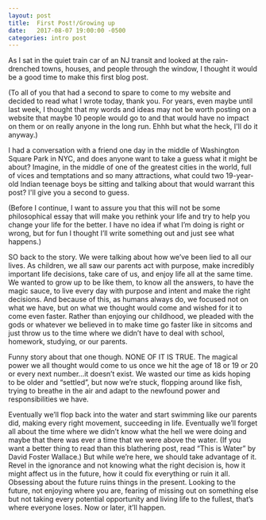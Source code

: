 ```yaml
---
layout: post
title:  First Post!/Growing up
date:   2017-08-07 19:00:00 -0500
categories: intro post
---
```


As I sat in the quiet train car of an NJ transit and looked at the rain-drenched towns, houses, and people through the window, I thought it would be a good time to make this first blog post.

(To all of you that had a second to spare to come to my website and decided to read what I wrote today, thank you. For years, even maybe until last week, I thought that my words and ideas may not be worth posting on a website that maybe 10 people would go to and that would have no impact on them or on really anyone in the long run. Ehhh but what the heck, I'll do it anyway.)

I had a conversation with a friend one day in the middle of Washington Square Park in NYC, and does anyone want to take a guess what it might be about? Imagine, in the middle of one of the greatest cities in the world, full of vices and temptations and so many attractions, what could two 19-year-old Indian teenage boys be sitting and talking about that would warrant this post? I'll give you a second to guess.

(Before I continue, I want to assure you that this will not be some philosophical essay that will make you rethink your life and try to help you change your life for the better. I have no idea if what I’m doing is right or wrong, but for fun I thought I’ll write something out and just see what happens.)

SO back to the story.
We were talking about how we’ve been lied to all our lives. As children, we all saw our parents act with purpose, make incredibly important life decisions, take care of us, and enjoy life all at the same time. We wanted to grow up to be like them, to know all the answers, to have the magic sauce, to live every day with purpose and intent and make the right decisions. And because of this, as humans always do, we focused not on what we have, but on what we thought would come and wished for it to come even faster. Rather than enjoying our childhood, we pleaded with the gods or whatever we believed in to make time go faster like in sitcoms and just throw us to the time where we didn’t have to deal with school, homework, studying, or our parents.

Funny story about that one though. NONE OF IT IS TRUE.
The magical power we all thought would come to us once we hit the age of 18 or 19 or 20 or every next number…it doesn’t exist.
We wasted our time as kids hoping to be older and “settled”, but now we’re stuck, flopping around like fish, trying to breathe in the air and adapt to the newfound power and responsibilities we have.

Eventually we’ll flop back into the water and start swimming like our parents did, making every right movement, succeeding in life. Eventually we’ll forget all about the time where we didn’t know what the hell we were doing and maybe that there was ever a time that we were above the water. (If you want a better thing to read than this blathering post, read “This is Water” by David Foster Wallace.) But while we’re here, we should take advantage of it. Revel in the ignorance and not knowing what the right decision is, how it might affect us in the future, how it could fix everything or ruin it all.
Obsessing about the future ruins things in the present. Looking to the future, not enjoying where you are, fearing of missing out on something else but not taking every potential opportunity and living life to the fullest, that’s where everyone loses. Now or later, it’ll happen.
